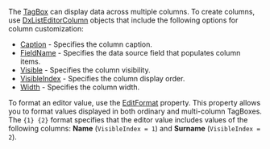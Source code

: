 The [TagBox](https://docs.devexpress.com/Blazor/DevExpress.Blazor.DxTagBox-2) can display data across multiple columns. To create columns, use [DxListEditorColumn](https://docs.devexpress.com/Blazor/DevExpress.Blazor.DxListEditorColumn) objects that include the following options for column customization:

*   [Caption](https://docs.devexpress.com/Blazor/DevExpress.Blazor.DxListEditorColumn.Caption) - Specifies the column caption.
*   [FieldName](https://docs.devexpress.com/Blazor/DevExpress.Blazor.DxListEditorColumn.FieldName) - Specifies the data source field that populates column items.
*   [Visible](https://docs.devexpress.com/Blazor/DevExpress.Blazor.Base.DxDataColumnBase.Visible) - Specifies the column visibility.
*   [VisibleIndex](https://docs.devexpress.com/Blazor/DevExpress.Blazor.Base.DxDataColumnBase.VisibleIndex) - Specifies the column display order.
*   [Width](https://docs.devexpress.com/Blazor/DevExpress.Blazor.Base.DxDataColumnBase.Width) - Specifies the column width.

To format an editor value, use the [EditFormat](https://docs.devexpress.com/Blazor/DevExpress.Blazor.DxTagBox-2.EditFormat) property. This property allows you to format values displayed in both ordinary and multi-column TagBoxes. The `{1} {2}` format specifies that the editor value includes values of the following columns: **Name** (`VisibleIndex = 1`) and **Surname** (`VisibleIndex = 2`).
